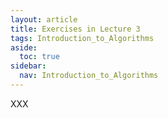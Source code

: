 ```yaml
---
layout: article
title: Exercises in Lecture 3
tags: Introduction_to_Algorithms
aside:
  toc: true
sidebar:
  nav: Introduction_to_Algorithms
---
```


XXX

<!--more-->
